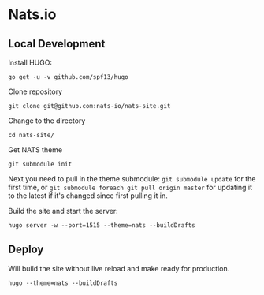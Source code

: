 # Nats.io


## Local Development
Install HUGO:
```
go get -u -v github.com/spf13/hugo
```

Clone repository
```
git clone git@github.com:nats-io/nats-site.git
```

Change to the directory
```
cd nats-site/
```

Get NATS theme
```
git submodule init
```

Next you need to pull in the theme submodule:
`git submodule update` for the first time, or `git submodule foreach git pull origin master` for updating it to the latest if it's changed since first pulling it in.

Build the site and start the server:
```
hugo server -w --port=1515 --theme=nats --buildDrafts
```

## Deploy

Will build the site without live reload and make ready for production.
```
hugo --theme=nats --buildDrafts
```

